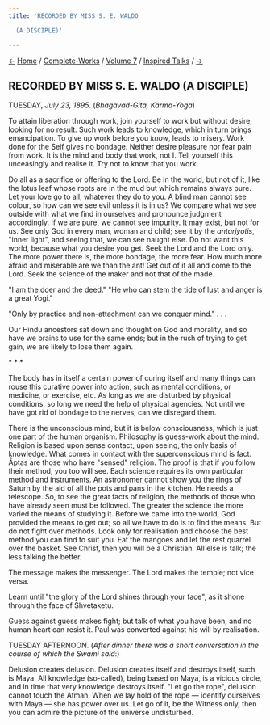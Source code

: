 ```yaml
---
title: 'RECORDED BY MISS S. E. WALDO

  (A DISCIPLE)'

---
```

<div>

[←](29_sunday_july_21.htm) [Home](../../../index.htm) /
[Complete-Works](../../complete_works.htm) / [Volume
7](../volume_7_contents.htm) / [Inspired
Talks](inspired_talks_contents.htm) / [→](31_wednesday_july_24.htm)

  

## RECORDED BY MISS S. E. WALDO (A DISCIPLE)

TUESDAY, *July 23, 1895*. (*Bhagavad-Gita, Karma-Yoga*)

To attain liberation through work, join yourself to work but without
desire, looking for no result. Such work leads to knowledge, which in
turn brings emancipation. To give up work before you *know*, leads to
misery. Work done for the Self gives no bondage. Neither desire pleasure
nor fear pain from work. It is the mind and body that work, not I. Tell
yourself this unceasingly and realise it. Try not to know that you work.

Do all as a sacrifice or offering to the Lord. Be in the world, but not
of it, like the lotus leaf whose roots are in the mud but which remains
always pure. Let your love go to all, whatever they do to you. A blind
man cannot see colour, so how can we see evil unless it is in us? We
compare what we see outside with what we find in ourselves and pronounce
judgment accordingly. If we are pure, we cannot see impurity. It may
exist, but not for us. See only God in every man, woman and child; see
it by the *antarjyotis*, "inner light", and seeing that, we can see
naught else. Do not want this world, because what you desire you get.
Seek the Lord and the Lord only. The more power there is, the more
bondage, the more fear. How much more afraid and miserable are we than
the ant! Get out of it all and come to the Lord. Seek the science of the
maker and not that of the made.

"I am the doer and the deed." "He who can stem the tide of lust and
anger is a great Yogi."

"Only by practice and non-attachment can we conquer mind." . . .

Our Hindu ancestors sat down and thought on God and morality, and so
have we brains to use for the same ends; but in the rush of trying to
get gain, we are likely to lose them again.

\*            \*            \*

The body has in itself a certain power of curing itself and many things
can rouse this curative power into action, such as mental conditions, or
medicine, or exercise, etc. As long as we are disturbed by physical
conditions, so long we need the help of physical agencies. Not until we
have got rid of bondage to the nerves, can we disregard them.

There is the unconscious mind, but it is below consciousness, which is
just one part of the human organism. Philosophy is guess-work about the
mind. Religion is based upon sense contact, upon seeing, the only basis
of knowledge. What comes in contact with the superconscious mind is
fact. Âptas are those who have "sensed" religion. The proof is that if
you follow their method, you too will see. Each science requires its own
particular method and instruments. An astronomer cannot show you the
rings of Saturn by the aid of all the pots and pans in the kitchen. He
needs a telescope. So, to see the great facts of religion, the methods
of those who have already seen must be followed. The greater the science
the more varied the means of studying it. Before we came into the world,
God provided the means to get out; so all we have to do is to find the
means. But do not fight over methods. Look only for realisation and
choose the best method you can find to suit you. Eat the mangoes and let
the rest quarrel over the basket. See Christ, then you will be a
Christian. All else is talk; the less talking the better.

The message makes the messenger. The Lord makes the temple; not vice
versa.

Learn until "the glory of the Lord shines through your face", as it
shone through the face of Shvetaketu.

Guess against guess makes fight; but talk of what you have been, and no
human heart can resist it. Paul was converted against his will by
realisation.

TUESDAY AFTERNOON. (*After dinner there was a short conversation in the
course of which the Swami said*:)

Delusion creates delusion. Delusion creates itself and destroys itself,
such is Maya. All knowledge (so-called), being based on Maya, is a
vicious circle, and in time that very knowledge destroys itself. "Let go
the rope", delusion cannot touch the Atman. When we lay hold of the rope
— identify ourselves with Maya — she has power over us. Let go of it, be
the Witness only, then you can admire the picture of the universe
undisturbed.

</div>
